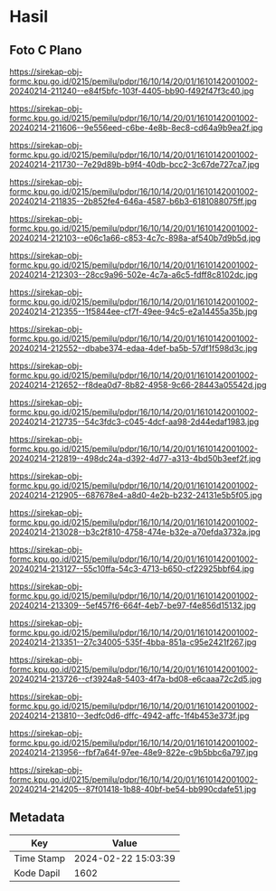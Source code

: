 # Hasil

## Foto C Plano

https://sirekap-obj-formc.kpu.go.id/0215/pemilu/pdpr/16/10/14/20/01/1610142001002-20240214-211240--e84f5bfc-103f-4405-bb90-f492f47f3c40.jpg

https://sirekap-obj-formc.kpu.go.id/0215/pemilu/pdpr/16/10/14/20/01/1610142001002-20240214-211606--9e556eed-c6be-4e8b-8ec8-cd64a9b9ea2f.jpg

https://sirekap-obj-formc.kpu.go.id/0215/pemilu/pdpr/16/10/14/20/01/1610142001002-20240214-211730--7e29d89b-b9f4-40db-bcc2-3c67de727ca7.jpg

https://sirekap-obj-formc.kpu.go.id/0215/pemilu/pdpr/16/10/14/20/01/1610142001002-20240214-211835--2b852fe4-646a-4587-b6b3-6181088075ff.jpg

https://sirekap-obj-formc.kpu.go.id/0215/pemilu/pdpr/16/10/14/20/01/1610142001002-20240214-212103--e06c1a66-c853-4c7c-898a-af540b7d9b5d.jpg

https://sirekap-obj-formc.kpu.go.id/0215/pemilu/pdpr/16/10/14/20/01/1610142001002-20240214-212303--28cc9a96-502e-4c7a-a6c5-fdff8c8102dc.jpg

https://sirekap-obj-formc.kpu.go.id/0215/pemilu/pdpr/16/10/14/20/01/1610142001002-20240214-212355--1f5844ee-cf7f-49ee-94c5-e2a14455a35b.jpg

https://sirekap-obj-formc.kpu.go.id/0215/pemilu/pdpr/16/10/14/20/01/1610142001002-20240214-212552--dbabe374-edaa-4def-ba5b-57df1f598d3c.jpg

https://sirekap-obj-formc.kpu.go.id/0215/pemilu/pdpr/16/10/14/20/01/1610142001002-20240214-212652--f8dea0d7-8b82-4958-9c66-28443a05542d.jpg

https://sirekap-obj-formc.kpu.go.id/0215/pemilu/pdpr/16/10/14/20/01/1610142001002-20240214-212735--54c3fdc3-c045-4dcf-aa98-2d44edaf1983.jpg

https://sirekap-obj-formc.kpu.go.id/0215/pemilu/pdpr/16/10/14/20/01/1610142001002-20240214-212819--498dc24a-d392-4d77-a313-4bd50b3eef2f.jpg

https://sirekap-obj-formc.kpu.go.id/0215/pemilu/pdpr/16/10/14/20/01/1610142001002-20240214-212905--687678e4-a8d0-4e2b-b232-24131e5b5f05.jpg

https://sirekap-obj-formc.kpu.go.id/0215/pemilu/pdpr/16/10/14/20/01/1610142001002-20240214-213028--b3c2f810-4758-474e-b32e-a70efda3732a.jpg

https://sirekap-obj-formc.kpu.go.id/0215/pemilu/pdpr/16/10/14/20/01/1610142001002-20240214-213127--55c10ffa-54c3-4713-b650-cf22925bbf64.jpg

https://sirekap-obj-formc.kpu.go.id/0215/pemilu/pdpr/16/10/14/20/01/1610142001002-20240214-213309--5ef457f6-664f-4eb7-be97-f4e856d15132.jpg

https://sirekap-obj-formc.kpu.go.id/0215/pemilu/pdpr/16/10/14/20/01/1610142001002-20240214-213351--27c34005-535f-4bba-851a-c95e2421f267.jpg

https://sirekap-obj-formc.kpu.go.id/0215/pemilu/pdpr/16/10/14/20/01/1610142001002-20240214-213726--cf3924a8-5403-4f7a-bd08-e6caaa72c2d5.jpg

https://sirekap-obj-formc.kpu.go.id/0215/pemilu/pdpr/16/10/14/20/01/1610142001002-20240214-213810--3edfc0d6-dffc-4942-affc-1f4b453e373f.jpg

https://sirekap-obj-formc.kpu.go.id/0215/pemilu/pdpr/16/10/14/20/01/1610142001002-20240214-213956--fbf7a64f-97ee-48e9-822e-c9b5bbc6a797.jpg

https://sirekap-obj-formc.kpu.go.id/0215/pemilu/pdpr/16/10/14/20/01/1610142001002-20240214-214205--87f01418-1b88-40bf-be54-bb990cdafe51.jpg


## Metadata

| Key        | Value               |
| ---------- | ------------------- |
| Time Stamp | 2024-02-22 15:03:39 |
| Kode Dapil | 1602                |




